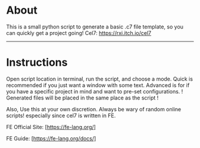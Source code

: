 # About
This is a small python script to generate a basic .c7 file template, so you can quickly get a project going!  Cel7: https://rxi.itch.io/cel7

---

# **Instructions**

Open script location in terminal, run the script, and choose a mode.
Quick is recommended if you just want a window with some text.
Advanced is for if you have a specific project in mind and want to pre-set configurations.
! Generated files will be placed in the same place as the script !



Also, Use this at your own discretion. 
Always be wary of random online scripts! especially since cel7 is written in FE.

FE Official Site:
[https://fe-lang.org/]

FE Guide:
[https://fe-lang.org/docs/]
